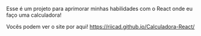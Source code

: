 Esse é um projeto para aprimorar minhas habilidades com o React onde eu faço uma calculadora!

Vocês podem ver o site por aqui! https://riicad.github.io/Calculadora-React/
